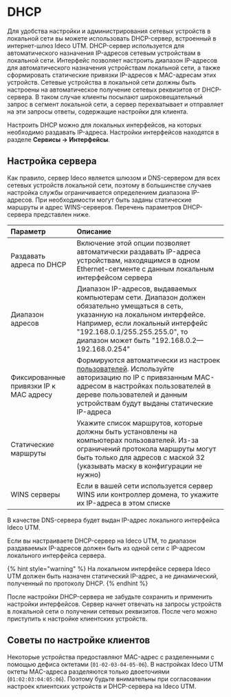 # DHCP

Для удобства настройки и администрирования сетевых устройств в локальной сети вы можете использовать DHCP-сервер, встроенный в интернет-шлюз Ideco UTM. DHCP-сервер используется для автоматического назначения IP-адресов сетевым устройствам в локальной сети. Интерфейс позволяет настроить диапазон IP-адресов для автоматического назначения устройствам локальной сети, а также сформировать статические привязки IP-адресов к MAC-адресам этих устройств. Сетевые устройства в локальной сети должны быть настроены на автоматическое получение сетевых реквизитов от DHCP-сервера. В таком случае клиенты посылают широковещательный запрос в сегмент локальной сети, а сервер перехватывает и отправляет на эти запросы ответы, содержащие настройки для клиента.

Настроить DHCP можно для локальных интерфейсов, на которых необходимо раздавать IP-адреса. Настройки интерфейсов находятся в разделе **Сервисы -&gt; Интерфейсы**.

## Настройка сервера

Как правило, сервер Ideco является шлюзом и DNS-сервером для всех сетевых устройств локальной сети, поэтому в большинстве случаев настройка службы ограничивается определением диапазона IP-адресов. При необходимости могут быть заданы статические маршруты и адрес WINS-серверов. Перечень параметров DHCP-сервера представлен ниже.

| Параметр | Описание |
| :--- | :--- |
| Раздавать адреса по DHCP | Включение этой опции позволяет автоматически раздавать IP-адреса устройствам, находящимся в одном Ethernet-сегменте с данным локальным интерфейсом сервера |
| Диапазон адресов | Диапазон IP-адресов, выдаваемых компьютерам сети. Диапазон должен обязательно умещаться в сеть, указанную на локальном интерфейсе. Например, если локальный интерфейс "192.168.0.1/255.255.255.0", то диапазон может быть "192.168.0.2—192.168.0.254" |
| Фиксированные привязки IP к MAC адресу | Формируются автоматически из настроек [пользователей](../user-management/user-tree.md). Используйте авторизацию по IP с привязанным MAC-адресом в настройках пользователей в дереве пользователей и данным устройствам будут выданы статические IP-адреса |
| Статические маршруты |  Укажите список маршрутов, которые должны быть установлены на компьютерах пользователей. Из-за ограничений протокола маршруты могут быть только для адресов с маской 32 \(указывать маску в конфигурации не нужно\) |
| WINS серверы | Если в вашей сети используется сервер WINS или контроллер домена, то укажите их IP-адреса в этом списке |

В качестве DNS-сервера будет выдан IP-адрес локального интерфейса Ideco UTM.

Если вы настраиваете DHCP-сервер на Ideco UTM, то диапазон раздаваемых IP-адресов должен быть из одной сети с IP-адресом локального интерфейса сервера.

{% hint style="warning" %}
На локальном интерфейсе сервера Ideco UTM должен быть назначен статический IP-адрес, а не динамический, полученный по протоколу DHCP.
{% endhint %}

После настройки DHCP-сервера не забудьте сохранить и применить настройки интерфейсов. Сервер начнет отвечать на запросы устройств в локальной сети о получении сетевых реквизитов. После чего можно приступить к настройке клиентских устройств.

## Советы по настройке клиентов

Некоторые устройства предоставляют MAC-адрес с разделенными с помощью дефиса октетами \(`01-02-03-04-05-06`\). В настройках Ideco UTM октеты MAC-адреса разделяются только двоеточиями \(`01:02:03:04:05:06`\). Поэтому будьте внимательны при согласовании настроек клиентских устройств и DHCP-сервера на Ideco UTM.

